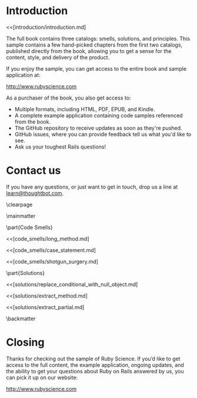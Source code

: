 # Introduction

<<[introduction/introduction.md]

The full book contains three catalogs: smells, solutions, and principles. This
sample contains a few hand-picked chapters from the first two catalogs,
published directly from the book, allowing you to get a sense for the content,
style, and delivery of the product.

If you enjoy the sample, you can get access to the entire book and sample
application at:

<http://www.rubyscience.com>

As a purchaser of the book, you also get access to:

* Multiple formats, including HTML, PDF, EPUB, and Kindle.
* A complete example application containing code samples referenced from the
  book.
* The GitHub repository to receive updates as soon as they're pushed.
* GitHub issues, where you can provide feedback tell us what you'd like to see.
* Ask us your toughest Rails questions!

# Contact us

If you have any questions, or just want to get in touch, drop us a line at
[learn@thoughtbot.com](mailto:learn@thoughtbot.com).

\clearpage

\mainmatter

\part{Code Smells}

<<[code_smells/long_method.md]

<<[code_smells/case_statement.md]

<<[code_smells/shotgun_surgery.md]

\part{Solutions}

<<[solutions/replace_conditional_with_null_object.md]

<<[solutions/extract_method.md]

<<[solutions/extract_partial.md]

\backmatter

# Closing

Thanks for checking out the sample of Ruby Science. If you’d like to get access
to the full content, the example application, ongoing updates, and the ability
to get your questions about Ruby on Rails answered by us, you can pick it up on
our website:

<http://www.rubyscience.com>
